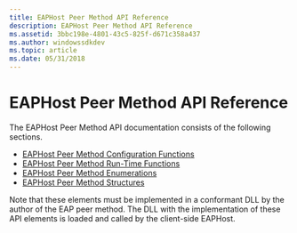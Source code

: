 ```yaml
---
title: EAPHost Peer Method API Reference
description: EAPHost Peer Method API Reference
ms.assetid: 3bbc198e-4801-43c5-825f-d671c358a437
ms.author: windowssdkdev
ms.topic: article
ms.date: 05/31/2018
---
```


# EAPHost Peer Method API Reference

The EAPHost Peer Method API documentation consists of the following sections.

-   [EAPHost Peer Method Configuration Functions](eaphost-peer-method-configuration-functions.md)
-   [EAPHost Peer Method Run-Time Functions](eaphost-peer-method-run-time-functions.md)
-   [EAPHost Peer Method Enumerations](eap-host-peer-method-enumerations.md)
-   [EAPHost Peer Method Structures](eap-host-peer-method-structures.md)

Note that these elements must be implemented in a conformant DLL by the author of the EAP peer method. The DLL with the implementation of these API elements is loaded and called by the client-side EAPHost.

 

 




